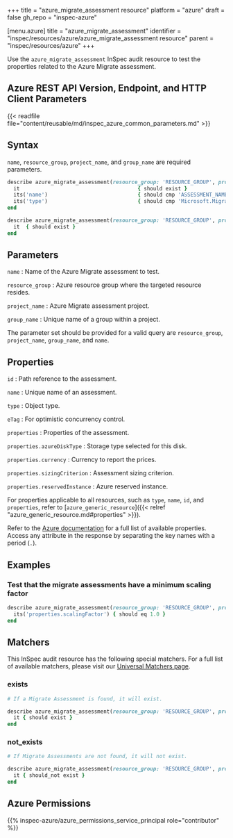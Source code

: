 +++
title = "azure_migrate_assessment resource"
platform = "azure"
draft = false
gh_repo = "inspec-azure"

[menu.azure]
title = "azure_migrate_assessment"
identifier = "inspec/resources/azure/azure_migrate_assessment resource"
parent = "inspec/resources/azure"
+++

Use the `azure_migrate_assessment` InSpec audit resource to test the properties related to the Azure Migrate assessment.

## Azure REST API Version, Endpoint, and HTTP Client Parameters

{{< readfile file="content/reusable/md/inspec_azure_common_parameters.md" >}}

## Syntax

`name`, `resource_group`, `project_name`, and `group_name` are required parameters.

```ruby
describe azure_migrate_assessment(resource_group: 'RESOURCE_GROUP', project_name: 'PROJECT_NAME', group_name: 'GROUP_NAME', NAME: 'ASSESSMENT_NAME') do
  it                                      { should exist }
  its('name')                             { should cmp 'ASSESSMENT_NAME' }
  its('type')                             { should cmp 'Microsoft.Migrate/assessmentprojects/groups/assessments' }
end
```

```ruby
describe azure_migrate_assessment(resource_group: 'RESOURCE_GROUP', project_name: 'PROJECT_NAME', group_name: 'GROUP_NAME', NAME: 'ASSESSMENT_NAME') do
  it  { should exist }
end
```

## Parameters

`name`
: Name of the Azure Migrate assessment to test.

`resource_group`
: Azure resource group where the targeted resource resides.

`project_name`
: Azure Migrate assessment project.

`group_name`
: Unique name of a group within a project.

The parameter set should be provided for a valid query are `resource_group`, `project_name`, `group_name`, and `name`.

## Properties

`id`
: Path reference to the assessment.

`name`
: Unique name of an assessment.

`type`
: Object type.

`eTag`
: For optimistic concurrency control.

`properties`
: Properties of the assessment.

`properties.azureDiskType`
: Storage type selected for this disk.

`properties.currency`
: Currency to report the prices.

`properties.sizingCriterion`
: Assessment sizing criterion.

`properties.reservedInstance`
: Azure reserved instance.

For properties applicable to all resources, such as `type`, `name`, `id`, and `properties`, refer to [`azure_generic_resource`]({{< relref "azure_generic_resource.md#properties" >}}).

Refer to the [Azure documentation](https://docs.microsoft.com/en-us/rest/api/migrate/assessment/assessments/get) for a full list of available properties. Access any attribute in the response by separating the key names with a period (`.`).

## Examples

### Test that the migrate assessments have a minimum scaling factor

```ruby
describe azure_migrate_assessment(resource_group: 'RESOURCE_GROUP', project_name: 'PROJECT_NAME', group_name: 'GROUP_NAME', NAME: 'ASSESSMENT_NAME') do
  its('properties.scalingFactor') { should eq 1.0 }
end
```

## Matchers

This InSpec audit resource has the following special matchers. For a full list of available matchers, please visit our [Universal Matchers page](/inspec/matchers/).

### exists

```ruby
# If a Migrate Assessment is found, it will exist.

describe azure_migrate_assessment(resource_group: 'RESOURCE_GROUP', project_name: 'PROJECT_NAME', group_name: 'GROUP_NAME', NAME: 'ASSESSMENT_NAME') do
  it { should exist }
end
```

### not_exists

```ruby
# If Migrate Assessments are not found, it will not exist.

describe azure_migrate_assessment(resource_group: 'RESOURCE_GROUP', project_name: 'PROJECT_NAME', group_name: 'GROUP_NAME', NAME: 'ASSESSMENT_NAME') do
  it { should_not exist }
end
```

## Azure Permissions

{{% inspec-azure/azure_permissions_service_principal role="contributor" %}}
